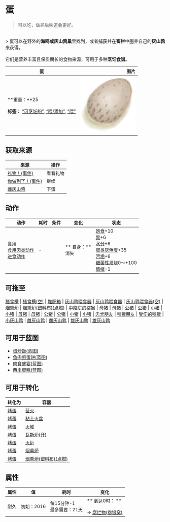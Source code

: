 # 蛋  
> 可以吃，做熟后味道会更好。  
<br>  
> 蛋可以在野外的<b>海鸥或灰山鹑巢</b>里找到，或者捕获并在<b>畜栏</b>中圈养自己的<b>灰山鹑</b>来获得。<br><br>它们是营养丰富且保质期长的食物来源，可用于多种<b>烹饪食谱</b>。  
  
  蛋  |   图片   
 ----  |  ----:   
 **重量：**25<br><br>**标签：**	[“可烹饪的”](tag_Cookable.md), [“喂/添加”](tag_Feed.md), [“喂”](tag_Meat.md)  |  <img decoding="async" src="Sprite/Egg.png" href="a.md" style="max-width:300px;max-height:300px;">   
  
## 获取来源  
来源  |  操作  
----  |  ----  
[礼物！(事件)](Event_MacaqueFriendGift.md)  |  看看礼物  
[你做到了！(事件)](Event_SeagullNest.md)  |  继续  
[雌灰山鹑](PartridgeFemaleEnclosure.md)  |  下蛋  
## 动作  
动作  |  耗时  |  条件  |  变化  |  状态  
----  |  ----  |  ----  |  ----  |  ----  
食用<br>[食用肉类动作](CarnivorousAction.md)<br>[进食动作](EatingAction.md)  |  -  |    |  ** 自身：**<br>消失  |  [饱食](Satiation.md)+10<br>[胃](Stomach.md)+6<br>[水分](Hydration.md)+6<br>[蛋类<nobr>厌倦度</nobr>](SaturationEggs.md)+35<br>[污垢](Filth.md)+6<br>[细菌性发烧](BacteriaFever.md)0～+100<br>[情绪](Morale.md)-1  
## 可拖至  
[猪食槽](BoarFeeder.md) | [猪食槽(空)](BoarFeederEmpty.md) | [堆肥箱](CompostBin.md) | [灰山鹑喂食器](PartridgeFeeder.md) | [灰山鹑喂食器](PartridgeFeeder.md) | [灰山鹑喂食器(空)](PartridgeFeederEmpty.md) | [烟熏炉](Smoker.md) | [烟熏炉(塑料布)(点燃)](SmokerPlastic.md) | [中陷阱的猕猴](CageTrapMacaque.md) | [母猪](BoarEnclosureFemale.md) | [母猪](BoarEnclosureFemale.md) | [公猪](BoarEnclosureMale.md) | [公猪](BoarEnclosureMale.md) | [小猪](BoarEnclosurePiglet.md) | [小猪](BoarEnclosurePiglet.md) | [母猪](BoarTiedFemale.md) | [母猪](BoarTiedFemale.md) | [公猪](BoarTiedMale.md) | [公猪](BoarTiedMale.md) | [小猪](BoarTiedPiglet.md) | [小猪](BoarTiedPiglet.md) | [忠犬朋友](DogFriend.md) | [猕猴朋友](MacaqueFriend.md) | [受伤的猕猴](MacaqueWounded.md) | [小灰山鹑](PartridgeChick.md) | [雌灰山鹑](PartridgeFemaleEnclosure.md) | [雌灰山鹑](PartridgeFemaleLive.md) | [雄灰山鹑](PartridgeMaleEnclosure.md) | [雄灰山鹑](PartridgeMaleLive.md)  
## 可用于蓝图  
- [蛋炒饭(蓝图)](Bp_EggFriedRice.md)  
- [鱼肉煎蛋饼(蓝图)](Bp_FishOmelette.md)  
- [肉食盛宴(蓝图)](Bp_HeartyFeast.md)  
- [西米蛋糕(蓝图)](Bp_SagoCake.md)  
  
  
## 可用于转化  
转化为  |  容器  
----  |  ----  
[烤蛋](EggCooked.md)  |  [营火](Campfire.md)  
[烤蛋](EggCooked.md)  |  [粘土火盆](ClayFirePit.md)  
[烤蛋](EggCooked.md)  |  [火堆](Fire.md)  
[烤蛋](EggCooked.md)  |  [瓦斯炉(开)](GasCookerOn.md)  
[烤蛋](EggCooked.md)  |  [火炉](Stove.md)  
[烤蛋](EggCooked.md)  |  [烟熏炉](Smoker.md)  
[烤蛋](EggCooked.md)  |  [烟熏炉(塑料布)(点燃)](SmokerPlastic.md)  
## 属性   
属性  |  值  |  耗时  |  变化  
----  |  ----  |  ----  |  ----  
耐久  |  初始：2016  |  每15分钟-1<br>最多需要：21天  |  ** 到达0时： **<br><br>→ [腐烂物(猕猴窝)](RottenRemains.md)  


<script>document.title="蛋 - 卡牌生存百科 Card Survival Wiki";</script>